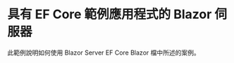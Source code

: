 # <a name="blazor-server-with-ef-core-sample-app"></a>具有 EF Core 範例應用程式的 Blazor 伺服器

此範例說明如何使用 Blazor Server EF Core Blazor 檔中所述的案例。
